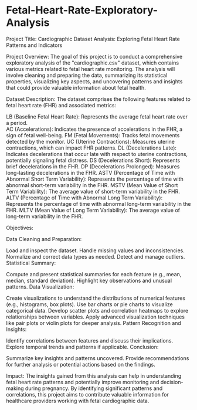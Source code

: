 # Fetal-Heart-Rate-Exploratory-Analysis

Project Title: Cardiographic Dataset Analysis: Exploring Fetal Heart Rate Patterns and Indicators

Project Overview: The goal of this project is to conduct a comprehensive exploratory analysis of the "cardiographic.csv" dataset, which contains various metrics related to fetal heart rate monitoring. The analysis will involve cleaning and preparing the data, summarizing its statistical properties, visualizing key aspects, and uncovering patterns and insights that could provide valuable information about fetal health.

Dataset Description: The dataset comprises the following features related to fetal heart rate (FHR) and associated metrics:

LB (Baseline Fetal Heart Rate): Represents the average fetal heart rate over a period.</br>
AC (Accelerations): Indicates the presence of accelerations in the FHR, a sign of fetal well-being.
FM (Fetal Movements): Tracks fetal movements detected by the monitor.
UC (Uterine Contractions): Measures uterine contractions, which can impact FHR patterns.
DL (Decelerations Late): Indicates decelerations that occur late with respect to uterine contractions, potentially signaling fetal distress.
DS (Decelerations Short): Represents brief decelerations in the FHR.
DP (Decelerations Prolonged): Measures long-lasting decelerations in the FHR.
ASTV (Percentage of Time with Abnormal Short Term Variability): Represents the percentage of time with abnormal short-term variability in the FHR.
MSTV (Mean Value of Short Term Variability): The average value of short-term variability in the FHR.
ALTV (Percentage of Time with Abnormal Long Term Variability): Represents the percentage of time with abnormal long-term variability in the FHR.
MLTV (Mean Value of Long Term Variability): The average value of long-term variability in the FHR.


Objectives:

Data Cleaning and Preparation:

Load and inspect the dataset.
Handle missing values and inconsistencies.
Normalize and correct data types as needed.
Detect and manage outliers.
Statistical Summary:

Compute and present statistical summaries for each feature (e.g., mean, median, standard deviation).
Highlight key observations and unusual patterns.
Data Visualization:

Create visualizations to understand the distributions of numerical features (e.g., histograms, box plots).
Use bar charts or pie charts to visualize categorical data.
Develop scatter plots and correlation heatmaps to explore relationships between variables.
Apply advanced visualization techniques like pair plots or violin plots for deeper analysis.
Pattern Recognition and Insights:

Identify correlations between features and discuss their implications.
Explore temporal trends and patterns if applicable.
Conclusion:

Summarize key insights and patterns uncovered.
Provide recommendations for further analysis or potential actions based on the findings.

Impact: The insights gained from this analysis can help in understanding fetal heart rate patterns and potentially improve monitoring and decision-making during pregnancy. By identifying significant patterns and correlations, this project aims to contribute valuable information for healthcare providers working with fetal cardiographic data.
